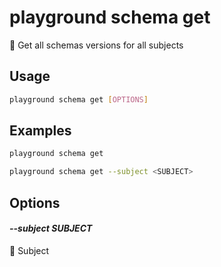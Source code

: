 # playground schema get

🔰 Get all schemas versions for all subjects

## Usage

```bash
playground schema get [OPTIONS]
```

## Examples

```bash
playground schema get
```

```bash
playground schema get --subject <SUBJECT>
```

## Options

#### *--subject SUBJECT*

📛 Subject


